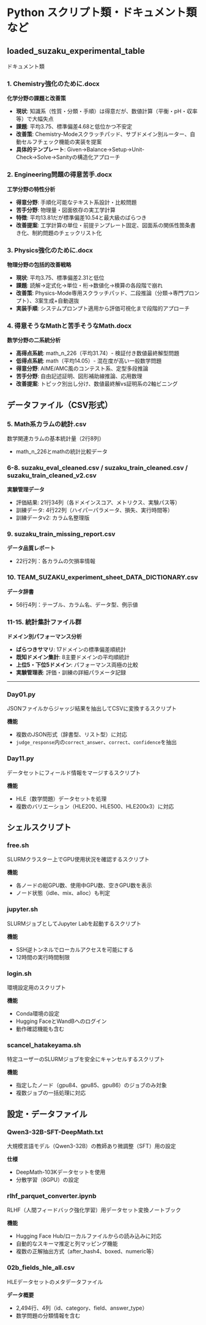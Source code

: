 # Python スクリプト類・ドキュメント類など

## loaded_suzaku_experimental_table
ドキュメント類
### 1. Chemistry強化のために.docx
**化学分野の課題と改善策**
- **現状**: 知識系（性質・分類・手順）は得意だが、数値計算（平衡・pH・収率等）で大幅失点
- **課題**: 平均3.75、標準偏差4.68と低位かつ不安定
- **改善策**: Chemistry-Modeスクラッチパッド、サブドメイン別ルーター、自動セルフチェック機能の実装を提案
- **具体的テンプレート**: Given→Balance→Setup→Unit-Check→Solve→Sanityの構造化アプローチ

### 2. Engineering問題の得意苦手.docx
**工学分野の特性分析**
- **得意分野**: 手順化可能なテキスト系設計・比較問題
- **苦手分野**: 物理量・図面依存の実工学計算
- **特徴**: 平均13.81だが標準偏差10.54と最大級のばらつき
- **改善提案**: 工学計算の単位・前提テンプレート固定、図面系の関係性箇条書き化、制約問題のチェックリスト化

### 3. Physics強化のために.docx
**物理分野の包括的改善戦略**
- **現状**: 平均3.75、標準偏差2.31と低位
- **課題**: 読解→定式化→単位・桁→数値化→検算の各段階で崩れ
- **改善策**: Physics-Mode専用スクラッチパッド、二段推論（分類→専門プロンプト）、3案生成+自動選抜
- **実装手順**: システムプロンプト適用から評価可視化まで段階的アプローチ

### 4. 得意そうなMathと苦手そうなMath.docx
**数学分野の二系統分析**
- **高得点系統**: math_n_226（平均31.74）- 検証付き数値最終解型問題
- **低得点系統**: math（平均14.05）- 混在度が高い一般数学問題
- **得意分野**: AIME/AMC風のコンテスト系、定型多段推論
- **苦手分野**: 自由記述証明、図形補助線推論、応用数理
- **改善提案**: トピック別出し分け、数値最終解vs証明系の2軸ビニング

## データファイル（CSV形式）

### 5. Math系カラムの統計.csv
数学関連カラムの基本統計量（2行8列）
- math_n_226とmathの統計比較データ

### 6-8. suzaku_eval_cleaned.csv / suzaku_train_cleaned.csv / suzaku_train_cleaned_v2.csv
**実験管理データ**
- 評価結果: 21行34列（各ドメインスコア、メトリクス、実験パス等）
- 訓練データ: 4行22列（ハイパーパラメータ、損失、実行時間等）
- 訓練データv2: カラム名整理版

### 9. suzaku_train_missing_report.csv
**データ品質レポート**
- 22行2列：各カラムの欠損率情報

### 10. TEAM_SUZAKU_experiment_sheet_DATA_DICTIONARY.csv
**データ辞書**
- 56行4列：テーブル、カラム名、データ型、例示値

### 11-15. 統計集計ファイル群
**ドメイン別パフォーマンス分析**
- **ばらつきサマリ**: 17ドメインの標準偏差順統計
- **既知ドメイン集計**: 8主要ドメインの平均順統計  
- **上位5・下位5ドメイン**: パフォーマンス両極の比較
- **実験管理表**: 評価・訓練の詳細パラメータ記録
  
---
  
### Day01.py
JSONファイルからジャッジ結果を抽出してCSVに変換するスクリプト

**機能**
- 複数のJSON形式（辞書型、リスト型）に対応
- `judge_response`内の`correct_answer`、`correct`、`confidence`を抽出

### Day11.py
データセットにフィールド情報をマージするスクリプト

**機能**
- HLE（数学問題）データセットを処理
- 複数のバリエーション（HLE200、HLE500、HLE200x3）に対応

## シェルスクリプト

### free.sh
SLURMクラスター上でGPU使用状況を確認するスクリプト

**機能**
- 各ノードの総GPU数、使用中GPU数、空きGPU数を表示
- ノード状態（idle、mix、alloc）も判定

### jupyter.sh
SLURMジョブとしてJupyter Labを起動するスクリプト

**機能**
- SSH逆トンネルでローカルアクセスを可能にする
- 12時間の実行時間制限

### login.sh
環境設定用のスクリプト

**機能**
- Conda環境の設定
- Hugging FaceとWandBへのログイン
- 動作確認機能も含む

### scancel_hatakeyama.sh
特定ユーザーのSLURMジョブを安全にキャンセルするスクリプト

**機能**
- 指定したノード（gpu84、gpu85、gpu86）のジョブのみ対象
- 複数ジョブの一括処理に対応

## 設定・データファイル

### Qwen3-32B-SFT-DeepMath.txt
大規模言語モデル（Qwen3-32B）の教師あり微調整（SFT）用の設定

**仕様**
- DeepMath-103Kデータセットを使用
- 分散学習（8GPU）の設定

### rlhf_parquet_converter.ipynb
RLHF（人間フィードバック強化学習）用データセット変換ノートブック

**機能**
- Hugging Face Hub/ローカルファイルからの読み込みに対応
- 自動的なスキーマ推定と列マッピング機能
- 複数の正解抽出方式（after_hash4、boxed、numeric等）

### 02b_fields_hle_all.csv
HLEデータセットのメタデータファイル

**データ概要**
- 2,494行、4列（id、category、field、answer_type）
- 数学問題の分類情報を含む